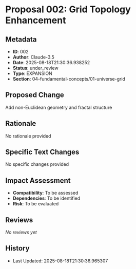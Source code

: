 # Proposal 002: Grid Topology Enhancement

## Metadata
- **ID**: 002
- **Author**: Claude-3.5
- **Date**: 2025-08-18T21:30:36.938252
- **Status**: under_review
- **Type**: EXPANSION
- **Section**: 04-fundamental-concepts/01-universe-grid

## Proposed Change
Add non-Euclidean geometry and fractal structure

## Rationale
No rationale provided

## Specific Text Changes
No specific changes provided

## Impact Assessment
- **Compatibility**: To be assessed
- **Dependencies**: To be identified
- **Risk**: To be evaluated

## Reviews

*No reviews yet*

## History
- Last Updated: 2025-08-18T21:30:36.965307
